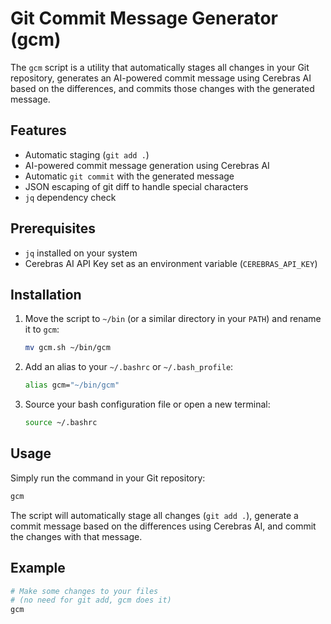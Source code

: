 # Git Commit Message Generator (gcm)

The `gcm` script is a utility that automatically stages all changes in your Git repository, generates an AI-powered commit message using Cerebras AI based on the differences, and commits those changes with the generated message.

## Features

- Automatic staging (`git add .`)
- AI-powered commit message generation using Cerebras AI
- Automatic `git commit` with the generated message
- JSON escaping of git diff to handle special characters
- `jq` dependency check

## Prerequisites

- `jq` installed on your system
- Cerebras AI API Key set as an environment variable (`CEREBRAS_API_KEY`)

## Installation

1. Move the script to `~/bin` (or a similar directory in your `PATH`) and rename it to `gcm`:
   ```bash
   mv gcm.sh ~/bin/gcm
   ```

2. Add an alias to your `~/.bashrc` or `~/.bash_profile`:
   ```bash
   alias gcm="~/bin/gcm"
   ```

3. Source your bash configuration file or open a new terminal:
   ```bash
   source ~/.bashrc
   ```

## Usage

Simply run the command in your Git repository:
```bash
gcm
```

The script will automatically stage all changes (`git add .`), generate a commit message based on the differences using Cerebras AI, and commit the changes with that message.

## Example

```bash
# Make some changes to your files
# (no need for git add, gcm does it)
gcm
